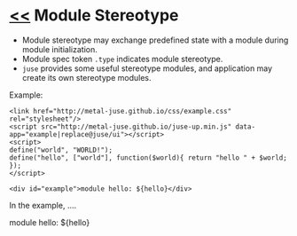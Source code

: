 # [<<](..) Module Stereotype

* Module stereotype may exchange predefined state with a module during module initialization.
* Module spec token `.type` indicates module stereotype.
* `juse` provides some useful stereotype modules, and application may create its own stereotype modules.

Example:

```
<link href="http://metal-juse.github.io/css/example.css" rel="stylesheet"/>
<script src="http://metal-juse.github.io/juse-up.min.js" data-app="example|replace@juse/ui"></script>
<script>
define("world", "WORLD!");
define("hello", ["world"], function($world){ return "hello " + $world; });
</script>

<div id="example">module hello: ${hello}</div>
```

In the example, ....

<section>
<link href="http://metal-juse.github.io/css/example.css" rel="stylesheet"/>
<script src="http://metal-juse.github.io/juse-up.min.js" data-app="example|replace@juse/ui"></script>
<script>
define("world", "WORLD!");
define("hello", ["world"], function($world){ return "hello " + $world; });
</script>

<div id="example">module hello: ${hello}</div>
</section>
